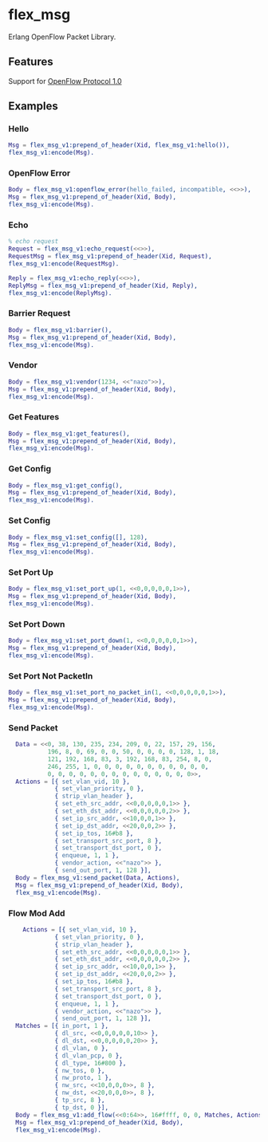 flex_msg
========

Erlang OpenFlow Packet Library.

## Features
  Support for [OpenFlow Protocol 1.0][ofp1]

## Examples

### Hello
  ````erlang
  Msg = flex_msg_v1:prepend_of_header(Xid, flex_msg_v1:hello()),
  flex_msg_v1:encode(Msg).
  ````
  
### OpenFlow Error
  ````erlang
  Body = flex_msg_v1:openflow_error(hello_failed, incompatible, <<>>),
  Msg = flex_msg_v1:prepend_of_header(Xid, Body),
  flex_msg_v1:encode(Msg).
  ````

### Echo
  ````erlang
  % echo request
  Request = flex_msg_v1:echo_request(<<>>),
  RequestMsg = flex_msg_v1:prepend_of_header(Xid, Request),
  flex_msg_v1:encode(RequestMsg).

  Reply = flex_msg_v1:echo_reply(<<>>),
  ReplyMsg = flex_msg_v1:prepend_of_header(Xid, Reply),
  flex_msg_v1:encode(ReplyMsg).
  ````

### Barrier Request
  ````erlang
  Body = flex_msg_v1:barrier(),
  Msg = flex_msg_v1:prepend_of_header(Xid, Body),
  flex_msg_v1:encode(Msg).
  ````

### Vendor
  ````erlang
  Body = flex_msg_v1:vendor(1234, <<"nazo">>),
  Msg = flex_msg_v1:prepend_of_header(Xid, Body),
  flex_msg_v1:encode(Msg).
  ````

### Get Features
  ````erlang
  Body = flex_msg_v1:get_features(),
  Msg = flex_msg_v1:prepend_of_header(Xid, Body),
  flex_msg_v1:encode(Msg).
  ````
  
### Get Config
  ````erlang
  Body = flex_msg_v1:get_config(),
  Msg = flex_msg_v1:prepend_of_header(Xid, Body),
  flex_msg_v1:encode(Msg).
  ````

### Set Config
  ````erlang
  Body = flex_msg_v1:set_config([], 128),
  Msg = flex_msg_v1:prepend_of_header(Xid, Body),
  flex_msg_v1:encode(Msg).
  ````
### Set Port Up
  ````erlang
  Body = flex_msg_v1:set_port_up(1, <<0,0,0,0,0,1>>),
  Msg = flex_msg_v1:prepend_of_header(Xid, Body),
  flex_msg_v1:encode(Msg).
  ````

### Set Port Down
  ````erlang
  Body = flex_msg_v1:set_port_down(1, <<0,0,0,0,0,1>>),
  Msg = flex_msg_v1:prepend_of_header(Xid, Body),
  flex_msg_v1:encode(Msg).
  ````

### Set Port Not PacketIn 
  ````erlang
  Body = flex_msg_v1:set_port_no_packet_in(1, <<0,0,0,0,0,1>>),
  Msg = flex_msg_v1:prepend_of_header(Xid, Body),
  flex_msg_v1:encode(Msg).
  ````

### Send Packet
  ````erlang
    Data = <<0, 38, 130, 235, 234, 209, 0, 22, 157, 29, 156,
             196, 8, 0, 69, 0, 0, 50, 0, 0, 0, 0, 128, 1, 18,
             121, 192, 168, 83, 3, 192, 168, 83, 254, 8, 0,
             246, 255, 1, 0, 0, 0, 0, 0, 0, 0, 0, 0, 0, 0,
             0, 0, 0, 0, 0, 0, 0, 0, 0, 0, 0, 0, 0, 0>>,
    Actions = [{ set_vlan_vid, 10 },
               { set_vlan_priority, 0 },
               { strip_vlan_header },
               { set_eth_src_addr, <<0,0,0,0,0,1>> },
               { set_eth_dst_addr, <<0,0,0,0,0,2>> },
               { set_ip_src_addr, <<10,0,0,1>> },
               { set_ip_dst_addr, <<20,0,0,2>> },
               { set_ip_tos, 16#b8 },
               { set_transport_src_port, 8 },
               { set_transport_dst_port, 0 },
               { enqueue, 1, 1 },
               { vendor_action, <<"nazo">> },
               { send_out_port, 1, 128 }],
    Body = flex_msg_v1:send_packet(Data, Actions),
    Msg = flex_msg_v1:prepend_of_header(Xid, Body),
    flex_msg_v1:encode(Msg).
  ````
### Flow Mod Add
  ````erlang
      Actions = [{ set_vlan_vid, 10 },
               { set_vlan_priority, 0 },
               { strip_vlan_header },
               { set_eth_src_addr, <<0,0,0,0,0,1>> },
               { set_eth_dst_addr, <<0,0,0,0,0,2>> },
               { set_ip_src_addr, <<10,0,0,1>> },
               { set_ip_dst_addr, <<20,0,0,2>> },
               { set_ip_tos, 16#b8 },
               { set_transport_src_port, 8 },
               { set_transport_dst_port, 0 },
               { enqueue, 1, 1 },
               { vendor_action, <<"nazo">> },
               { send_out_port, 1, 128 }],
    Matches = [{ in_port, 1 },
               { dl_src, <<0,0,0,0,0,10>> },
               { dl_dst, <<0,0,0,0,0,20>> },
               { dl_vlan, 0 },
               { dl_vlan_pcp, 0 },
               { dl_type, 16#800 },
               { nw_tos, 0 },
               { nw_proto, 1 },
               { nw_src, <<10,0,0,0>>, 8 },
               { nw_dst, <<20,0,0,0>>, 8 },
               { tp_src, 8 },
               { tp_dst, 0 }],
    Body = flex_msg_v1:add_flow(<<0:64>>, 16#ffff, 0, 0, Matches, Actions),
    Msg = flex_msg_v1:prepend_of_header(Xid, Body),
    flex_msg_v1:encode(Msg).

  ````

[ofp1]: https://www.opennetworking.org/images/stories/downloads/specification/openflow-spec-v1.0.0.pdf

